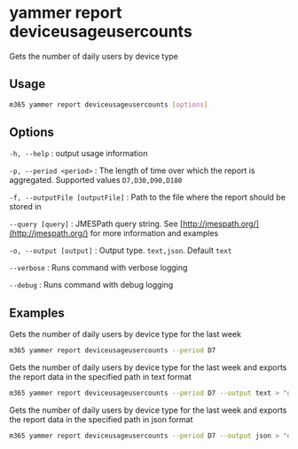 # yammer report deviceusageusercounts

Gets the number of daily users by device type

## Usage

```sh
m365 yammer report deviceusageusercounts [options]
```

## Options

`-h, --help`
: output usage information

`-p, --period <period>`
: The length of time over which the report is aggregated. Supported values `D7,D30,D90,D180`

`-f, --outputFile [outputFile]`
: Path to the file where the report should be stored in

`--query [query]`
: JMESPath query string. See [http://jmespath.org/](http://jmespath.org/) for more information and examples

`-o, --output [output]`
: Output type. `text,json`. Default `text`

`--verbose`
: Runs command with verbose logging

`--debug`
: Runs command with debug logging

## Examples

Gets the number of daily users by device type for the last week

```sh
m365 yammer report deviceusageusercounts --period D7
```

Gets the number of daily users by device type for the last week and exports the report data in the specified path in text format

```sh
m365 yammer report deviceusageusercounts --period D7 --output text > "deviceusageusercounts.txt"
```

Gets the number of daily users by device type for the last week and exports the report data in the specified path in json format

```sh
m365 yammer report deviceusageusercounts --period D7 --output json > "deviceusageusercounts.json"
```
